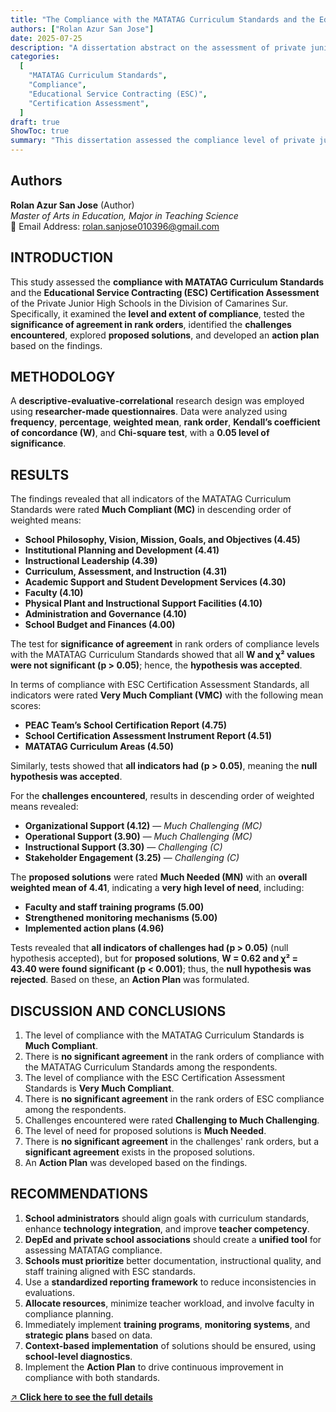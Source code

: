 ```yaml
---
title: "The Compliance with the MATATAG Curriculum Standards and the Educational Service Contracting (ESC) Certification Assessment of the Private Junior High Schools in the Division of Camarines Sur"
authors: ["Rolan Azur San Jose"]
date: 2025-07-25
description: "A dissertation abstract on the assessment of private junior high schools in Camarines Sur regarding their compliance with MATATAG curriculum standards and ESC certification."
categories:
  [
    "MATATAG Curriculum Standards",
    "Compliance",
    "Educational Service Contracting (ESC)",
    "Certification Assessment",
  ]
draft: true
ShowToc: true
summary: "This dissertation assessed the compliance level of private junior high schools in Camarines Sur with the MATATAG Curriculum and ESC Certification standards, identified challenges, and proposed solutions with an action plan."
---
```


## Authors

**Rolan Azur San Jose** (Author)  
_Master of Arts in Education, Major in Teaching Science_  
📧 Email Address: rolan.sanjose010396@gmail.com

## INTRODUCTION

This study assessed the **compliance with MATATAG Curriculum Standards** and the **Educational Service Contracting (ESC) Certification Assessment** of the Private Junior High Schools in the Division of Camarines Sur. Specifically, it examined the **level and extent of compliance**, tested the **significance of agreement in rank orders**, identified the **challenges encountered**, explored **proposed solutions**, and developed an **action plan** based on the findings.

## METHODOLOGY

A **descriptive-evaluative-correlational** research design was employed using **researcher-made questionnaires**. Data were analyzed using **frequency**, **percentage**, **weighted mean**, **rank order**, **Kendall’s coefficient of concordance (W)**, and **Chi-square test**, with a **0.05 level of significance**.

## RESULTS

The findings revealed that all indicators of the MATATAG Curriculum Standards were rated **Much Compliant (MC)** in descending order of weighted means:

- **School Philosophy, Vision, Mission, Goals, and Objectives (4.45)**
- **Institutional Planning and Development (4.41)**
- **Instructional Leadership (4.39)**
- **Curriculum, Assessment, and Instruction (4.31)**
- **Academic Support and Student Development Services (4.30)**
- **Faculty (4.10)**
- **Physical Plant and Instructional Support Facilities (4.10)**
- **Administration and Governance (4.10)**
- **School Budget and Finances (4.00)**

The test for **significance of agreement** in rank orders of compliance levels with the MATATAG Curriculum Standards showed that all **W and χ² values were not significant (p > 0.05)**; hence, the **hypothesis was accepted**.

In terms of compliance with ESC Certification Assessment Standards, all indicators were rated **Very Much Compliant (VMC)** with the following mean scores:

- **PEAC Team’s School Certification Report (4.75)**
- **School Certification Assessment Instrument Report (4.51)**
- **MATATAG Curriculum Areas (4.50)**

Similarly, tests showed that **all indicators had (p > 0.05)**, meaning the **null hypothesis was accepted**.

For the **challenges encountered**, results in descending order of weighted means revealed:

- **Organizational Support (4.12)** — _Much Challenging (MC)_
- **Operational Support (3.90)** — _Much Challenging (MC)_
- **Instructional Support (3.30)** — _Challenging (C)_
- **Stakeholder Engagement (3.25)** — _Challenging (C)_

The **proposed solutions** were rated **Much Needed (MN)** with an **overall weighted mean of 4.41**, indicating a **very high level of need**, including:

- **Faculty and staff training programs (5.00)**
- **Strengthened monitoring mechanisms (5.00)**
- **Implemented action plans (4.96)**

Tests revealed that **all indicators of challenges had (p > 0.05)** (null hypothesis accepted), but for **proposed solutions**, **W = 0.62 and χ² = 43.40 were found significant (p < 0.001)**; thus, the **null hypothesis was rejected**. Based on these, an **Action Plan** was formulated.

## DISCUSSION AND CONCLUSIONS

1. The level of compliance with the MATATAG Curriculum Standards is **Much Compliant**.
2. There is **no significant agreement** in the rank orders of compliance with the MATATAG Curriculum Standards among the respondents.
3. The level of compliance with the ESC Certification Assessment Standards is **Very Much Compliant**.
4. There is **no significant agreement** in the rank orders of ESC compliance among the respondents.
5. Challenges encountered were rated **Challenging to Much Challenging**.
6. The level of need for proposed solutions is **Much Needed**.
7. There is **no significant agreement** in the challenges' rank orders, but a **significant agreement** exists in the proposed solutions.
8. An **Action Plan** was developed based on the findings.

## RECOMMENDATIONS

1. **School administrators** should align goals with curriculum standards, enhance **technology integration**, and improve **teacher competency**.
2. **DepEd and private school associations** should create a **unified tool** for assessing MATATAG compliance.
3. **Schools must prioritize** better documentation, instructional quality, and staff training aligned with ESC standards.
4. Use a **standardized reporting framework** to reduce inconsistencies in evaluations.
5. **Allocate resources**, minimize teacher workload, and involve faculty in compliance planning.
6. Immediately implement **training programs**, **monitoring systems**, and **strategic plans** based on data.
7. **Context-based implementation** of solutions should be ensured, using **school-level diagnostics**.
8. Implement the **Action Plan** to drive continuous improvement in compliance with both standards.

[↗️ **Click here to see the full details**](https://docs.google.com/document/d/1anL-P_TfS1VaflEWWZqAsl_z8MfuD1Jt/edit?usp=sharing&rtpof=true&sd=true)
